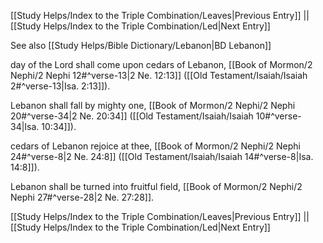 [[Study Helps/Index to the Triple Combination/Leaves|Previous Entry]]  ||  [[Study Helps/Index to the Triple Combination/Led|Next Entry]]

 See also [[Study Helps/Bible Dictionary/Lebanon|BD Lebanon]]

 day of the Lord shall come upon cedars of Lebanon, [[Book of Mormon/2 Nephi/2 Nephi 12#^verse-13|2 Ne. 12:13]] ([[Old Testament/Isaiah/Isaiah 2#^verse-13|Isa. 2:13]]).

 Lebanon shall fall by mighty one, [[Book of Mormon/2 Nephi/2 Nephi 20#^verse-34|2 Ne. 20:34]] ([[Old Testament/Isaiah/Isaiah 10#^verse-34|Isa. 10:34]]).

 cedars of Lebanon rejoice at thee, [[Book of Mormon/2 Nephi/2 Nephi 24#^verse-8|2 Ne. 24:8]] ([[Old Testament/Isaiah/Isaiah 14#^verse-8|Isa. 14:8]]).

 Lebanon shall be turned into fruitful field, [[Book of Mormon/2 Nephi/2 Nephi 27#^verse-28|2 Ne. 27:28]].

[[Study Helps/Index to the Triple Combination/Leaves|Previous Entry]]  ||  [[Study Helps/Index to the Triple Combination/Led|Next Entry]]
